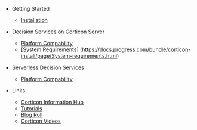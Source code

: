 - Getting Started
  - [Installation](Getting-Started/Installation.md)

- Decision Services on Corticon Server
  - [Platform Compability](https://docs.progress.com/bundle/corticon-supported-platforms/ ':include :type=text')
  - [System Requirements] (https://docs.progress.com/bundle/corticon-install/page/System-requirements.html)

- Serverless Decision Services
  - [Platform Compability](https://docs.progress.com/bundle/corticon-js-supported-platforms/ ':include :type=text')

- Links
  - [Corticon Information Hub](https://docs.progress.com/category/corticon-information-hub)
  - [Tutorials](https://www.progress.com/corticon/corticon-learning-center)
  - [Blog Roll](https://www.progress.com/blogs/cognitive-services)
  - [Corticon Videos](https://docs.progress.com/category/corticon-videos)
